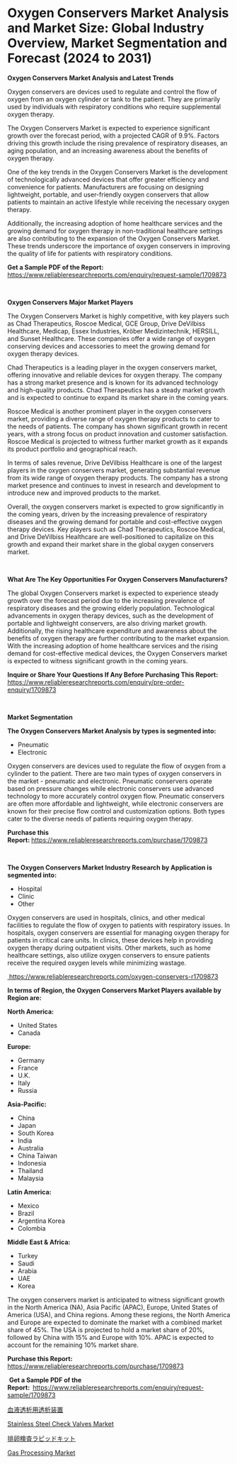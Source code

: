 <p><h1>Oxygen Conservers Market Analysis and Market Size: Global Industry Overview, Market Segmentation and Forecast (2024 to 2031)</h1></p><p><strong>Oxygen Conservers Market Analysis and Latest Trends</strong></p>
<p><p>Oxygen conservers are devices used to regulate and control the flow of oxygen from an oxygen cylinder or tank to the patient. They are primarily used by individuals with respiratory conditions who require supplemental oxygen therapy.</p><p>The Oxygen Conservers Market is expected to experience significant growth over the forecast period, with a projected CAGR of 9.9%. Factors driving this growth include the rising prevalence of respiratory diseases, an aging population, and an increasing awareness about the benefits of oxygen therapy.</p><p>One of the key trends in the Oxygen Conservers Market is the development of technologically advanced devices that offer greater efficiency and convenience for patients. Manufacturers are focusing on designing lightweight, portable, and user-friendly oxygen conservers that allow patients to maintain an active lifestyle while receiving the necessary oxygen therapy.</p><p>Additionally, the increasing adoption of home healthcare services and the growing demand for oxygen therapy in non-traditional healthcare settings are also contributing to the expansion of the Oxygen Conservers Market. These trends underscore the importance of oxygen conservers in improving the quality of life for patients with respiratory conditions.</p></p>
<p><strong>Get a Sample PDF of the Report:&nbsp;</strong> <a href="https://www.reliableresearchreports.com/enquiry/request-sample/1709873">https://www.reliableresearchreports.com/enquiry/request-sample/1709873</a></p>
<p>&nbsp;</p>
<p><strong>Oxygen Conservers Major Market Players</strong></p>
<p><p>The Oxygen Conservers Market is highly competitive, with key players such as Chad Therapeutics, Roscoe Medical, GCE Group, Drive DeVilbiss Healthcare, Medicap, Essex Industries, Kröber Medizintechnik, HERSILL, and Sunset Healthcare. These companies offer a wide range of oxygen conserving devices and accessories to meet the growing demand for oxygen therapy devices.</p><p>Chad Therapeutics is a leading player in the oxygen conservers market, offering innovative and reliable devices for oxygen therapy. The company has a strong market presence and is known for its advanced technology and high-quality products. Chad Therapeutics has a steady market growth and is expected to continue to expand its market share in the coming years.</p><p>Roscoe Medical is another prominent player in the oxygen conservers market, providing a diverse range of oxygen therapy products to cater to the needs of patients. The company has shown significant growth in recent years, with a strong focus on product innovation and customer satisfaction. Roscoe Medical is projected to witness further market growth as it expands its product portfolio and geographical reach.</p><p>In terms of sales revenue, Drive DeVilbiss Healthcare is one of the largest players in the oxygen conservers market, generating substantial revenue from its wide range of oxygen therapy products. The company has a strong market presence and continues to invest in research and development to introduce new and improved products to the market.</p><p>Overall, the oxygen conservers market is expected to grow significantly in the coming years, driven by the increasing prevalence of respiratory diseases and the growing demand for portable and cost-effective oxygen therapy devices. Key players such as Chad Therapeutics, Roscoe Medical, and Drive DeVilbiss Healthcare are well-positioned to capitalize on this growth and expand their market share in the global oxygen conservers market.</p></p>
<p>&nbsp;</p>
<p><strong>What Are The Key Opportunities For Oxygen Conservers Manufacturers?</strong></p>
<p><p>The global Oxygen Conservers market is expected to experience steady growth over the forecast period due to the increasing prevalence of respiratory diseases and the growing elderly population. Technological advancements in oxygen therapy devices, such as the development of portable and lightweight conservers, are also driving market growth. Additionally, the rising healthcare expenditure and awareness about the benefits of oxygen therapy are further contributing to the market expansion. With the increasing adoption of home healthcare services and the rising demand for cost-effective medical devices, the Oxygen Conservers market is expected to witness significant growth in the coming years.</p></p>
<p><strong>Inquire or Share Your Questions If Any Before Purchasing This Report:</strong> <a href="https://www.reliableresearchreports.com/enquiry/pre-order-enquiry/1709873">https://www.reliableresearchreports.com/enquiry/pre-order-enquiry/1709873</a></p>
<p>&nbsp;</p>
<p><strong>Market Segmentation</strong></p>
<p><strong>The Oxygen Conservers Market Analysis by types is segmented into:</strong></p>
<p><ul><li>Pneumatic</li><li>Electronic</li></ul></p>
<p><p>Oxygen conservers are devices used to regulate the flow of oxygen from a cylinder to the patient. There are two main types of oxygen conservers in the market - pneumatic and electronic. Pneumatic conservers operate based on pressure changes while electronic conservers use advanced technology to more accurately control oxygen flow. Pneumatic conservers are often more affordable and lightweight, while electronic conservers are known for their precise flow control and customization options. Both types cater to the diverse needs of patients requiring oxygen therapy.</p></p>
<p><strong>Purchase this Report:&nbsp;</strong><a href="https://www.reliableresearchreports.com/purchase/1709873">https://www.reliableresearchreports.com/purchase/1709873</a></p>
<p>&nbsp;</p>
<p><strong>The Oxygen Conservers Market Industry Research by Application is segmented into:</strong></p>
<p><ul><li>Hospital</li><li>Clinic</li><li>Other</li></ul></p>
<p><p>Oxygen conservers are used in hospitals, clinics, and other medical facilities to regulate the flow of oxygen to patients with respiratory issues. In hospitals, oxygen conservers are essential for managing oxygen therapy for patients in critical care units. In clinics, these devices help in providing oxygen therapy during outpatient visits. Other markets, such as home healthcare settings, also utilize oxygen conservers to ensure patients receive the required oxygen levels while minimizing wastage.</p></p>
<p><a href="https://www.reliableresearchreports.com/oxygen-conservers-r1709873">&nbsp;https://www.reliableresearchreports.com/oxygen-conservers-r1709873</a></p>
<p><strong>In terms of Region, the Oxygen Conservers Market Players available by Region are:</strong></p>
<p>
    <p> <strong> North America: </strong>
        <ul>
            <li>United States</li>
            <li>Canada</li>
        </ul>
        </p> 
    <p> <strong> Europe: </strong>
        <ul>
            <li>Germany</li>
            <li>France</li>
            <li>U.K.</li>
            <li>Italy</li>
            <li>Russia</li>
        </ul>
        </p> 
    <p> <strong> Asia-Pacific: </strong>
        <ul>
            <li>China</li>
            <li>Japan</li>
            <li>South Korea</li>
            <li>India</li>
            <li>Australia</li>
            <li>China Taiwan</li>
            <li>Indonesia</li>
            <li>Thailand</li>
            <li>Malaysia</li>
        </ul>
        </p> 
    <p> <strong> Latin America: </strong>
        <ul>
            <li>Mexico</li>
            <li>Brazil</li>
            <li>Argentina Korea</li>
            <li>Colombia</li>
        </ul>
        </p> 
    <p> <strong> Middle East & Africa: </strong>
        <ul>
            <li>Turkey</li>
            <li>Saudi</li>
            <li>Arabia</li>
            <li>UAE</li>
            <li>Korea</li>
        </ul>
    </p>
    </p>
<p><p>The oxygen conservers market is anticipated to witness significant growth in the North America (NA), Asia Pacific (APAC), Europe, United States of America (USA), and China regions. Among these regions, the North America and Europe are expected to dominate the market with a combined market share of 45%. The USA is projected to hold a market share of 20%, followed by China with 15% and Europe with 10%. APAC is expected to account for the remaining 10% market share.</p></p>
<p><strong>Purchase this Report: </strong><a href="https://www.reliableresearchreports.com/purchase/1709873">https://www.reliableresearchreports.com/purchase/1709873</a></p>
<p>&nbsp;<strong>Get a Sample PDF of the Report:&nbsp;&nbsp;</strong><a href="https://www.reliableresearchreports.com/enquiry/request-sample/1709873">https://www.reliableresearchreports.com/enquiry/request-sample/1709873</a></p>
<p><strong></strong></p>
<p><p><a href="https://github.com/ReyesKohler20231/Market-Research-Report-List-2/blob/main/9648945126090.md">血液透析用透析装置</a></p><p><a href="https://github.com/jhcraigie/Market-Research-Report-List-3/blob/main/stainless-steel-check-valves-market.md">Stainless Steel Check Valves Market</a></p><p><a href="https://github.com/hardee896/Market-Research-Report-List-1/blob/main/9991379126091.md">排卵検査ラピッドキット</a></p><p><a href="https://github.com/sonuprakash1/Market-Research-Report-List-3/blob/main/gas-processing-market.md">Gas Processing Market</a></p></p>